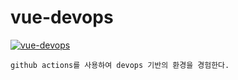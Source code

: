 # vue-devops

[![vue-devops](https://github.com/yuzin9712/vue-devops/actions/workflows/deploy.yml/badge.svg)](https://github.com/yuzin9712/vue-devops/actions/workflows/deploy.yml)

```
github actions를 사용하여 devops 기반의 환경을 경험한다.
```
